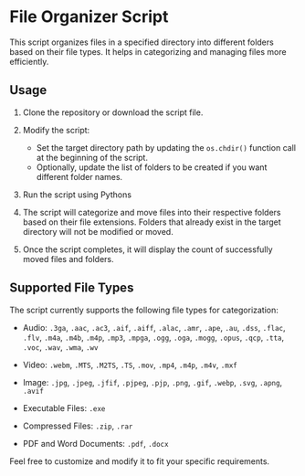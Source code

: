 # File Organizer Script

This script organizes files in a specified directory into different folders based on their file types. It helps in categorizing and managing files more efficiently.

## Usage

1. Clone the repository or download the script file.

2. Modify the script:

   - Set the target directory path by updating the `os.chdir()` function call at the beginning of the script.
   - Optionally, update the list of folders to be created if you want different folder names.

3. Run the script using Pythons


4. The script will categorize and move files into their respective folders based on their file extensions. Folders that already exist in the target directory will not be modified or moved.

5. Once the script completes, it will display the count of successfully moved files and folders.

## Supported File Types

The script currently supports the following file types for categorization:

- Audio: `.3ga`, `.aac`, `.ac3`, `.aif`, `.aiff`, `.alac`, `.amr`, `.ape`, `.au`, `.dss`, `.flac`, `.flv`, `.m4a`, `.m4b`, `.m4p`, `.mp3`, `.mpga`, `.ogg`, `.oga`, `.mogg`, `.opus`, `.qcp`, `.tta`, `.voc`, `.wav`, `.wma`, `.wv`

- Video: `.webm`, `.MTS`, `.M2TS`, `.TS`, `.mov`, `.mp4`, `.m4p`, `.m4v`, `.mxf`

- Image: `.jpg`, `.jpeg`, `.jfif`, `.pjpeg`, `.pjp`, `.png`, `.gif`, `.webp`, `.svg`, `.apng`, `.avif`

- Executable Files: `.exe`

- Compressed Files: `.zip`, `.rar`

- PDF and Word Documents: `.pdf`, `.docx`


Feel free to customize and modify it to fit your specific requirements.

